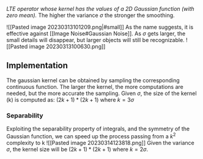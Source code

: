 _LTE operator whose kernel has the values of a 2D Gaussian function (with zero mean)._
The higher the variance $\sigma$ the stronger the smoothing.

![[Pasted image 20230313101209.png|#small]]
As the name suggests, it is effective against [[Image Noise#Gaussian Noise]].
As $\sigma$ gets larger, the small details will disappear, but larger objects will still be recognizable.
![[Pasted image 20230313100630.png]]
## Implementation
The gaussian kernel can be obtained by sampling the corresponding continuous function.
The larger the kernel, the more computations are needed, but the more accurate the sampling.
Given $\sigma$, the size of the kernel (k) is computed as: $(2k+1)*(2k+1)$ where $k=3\sigma$ 
### Separability
Exploiting the separability property of integrals, and the symmetry of the Gaussian function, we can speed up the process passing from a $k^{2}$ complexity to k 
![[Pasted image 20230314123818.png]]
Given the variance $\sigma$, the kernel size will be $(2k+1)*(2k+1)$ where $k=2\sigma$.
